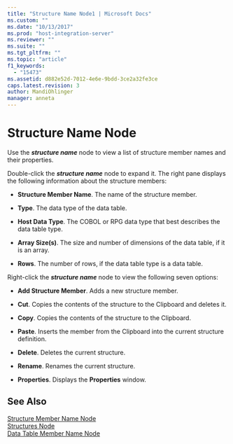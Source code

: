 ```yaml
---
title: "Structure Name Node1 | Microsoft Docs"
ms.custom: ""
ms.date: "10/13/2017"
ms.prod: "host-integration-server"
ms.reviewer: ""
ms.suite: ""
ms.tgt_pltfrm: ""
ms.topic: "article"
f1_keywords: 
  - "15473"
ms.assetid: d882e52d-7012-4e6e-9bdd-3ce2a32fe3ce
caps.latest.revision: 3
author: MandiOhlinger
manager: anneta
---
```

# Structure Name Node
Use the ***structure name*** node to view a list of structure member names and their properties.  
  
 Double-click the ***structure name*** node to expand it. The right pane displays the following information about the structure members:  
  
-   **Structure Member Name**. The name of the structure member.  
  
-   **Type**. The data type of the data table.  
  
-   **Host Data Type**. The COBOL or RPG data type that best describes the data table type.  
  
-   **Array Size(s)**. The size and number of dimensions of the data table, if it is an array.  
  
-   **Rows**. The number of rows, if the data table type is a data table.  
  
 Right-click the ***structure name*** node to view the following seven options:  
  
-   **Add Structure Member**. Adds a new structure member.  
  
-   **Cut**. Copies the contents of the structure to the Clipboard and deletes it.  
  
-   **Copy**. Copies the contents of the structure to the Clipboard.  
  
-   **Paste**. Inserts the member from the Clipboard into the current structure definition.  
  
-   **Delete**. Deletes the current structure.  
  
-   **Rename**. Renames the current structure.  
  
-   **Properties**. Displays the **Properties** window.  
  
## See Also  
 [Structure Member Name Node](../core/structure-member-name-node.md)   
 [Structures Node](../core/structures-node.md)   
 [Data Table Member Name Node](../core/data-table-member-name-node.md)